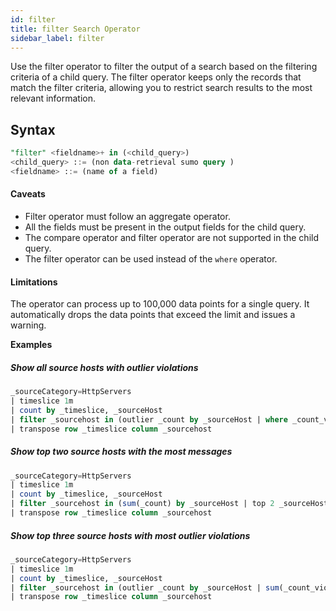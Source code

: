 ```yaml
---
id: filter
title: filter Search Operator
sidebar_label: filter
---
```



Use the filter operator to filter the output of a search based on the filtering criteria of a child query. The filter operator keeps only the records that match the filter criteria, allowing you to restrict search results to the most relevant information.

## Syntax

```sql
"filter" <fieldname>+ in (<child_query>)
<child_query> ::= (non data-retrieval sumo query )
<fieldname> ::= (name of a field)
```

#### Caveats

* Filter operator must follow an aggregate operator.
* All the fields must be present in the output fields for the child query.
* The compare operator and filter operator are not supported in the child query. 
* The filter operator can be used instead of the `where` operator.

#### Limitations

The operator can process up to 100,000 data points for a single query. It automatically drops the data points that exceed the limit and issues a warning. 

**Examples**

##### Show all source hosts with outlier violations

```sql
_sourceCategory=HttpServers
| timeslice 1m
| count by _timeslice, _sourceHost
| filter _sourcehost in (outlier _count by _sourceHost | where _count_violation > 0)
| transpose row _timeslice column _sourcehost
```

##### Show top two source hosts with the most messages

```sql
_sourceCategory=HttpServers
| timeslice 1m
| count by _timeslice, _sourceHost
| filter _sourcehost in (sum(_count) by _sourceHost | top 2 _sourceHost by _sum )
| transpose row _timeslice column _sourcehost
```

##### Show top three source hosts with most outlier violations

```sql
_sourceCategory=HttpServers
| timeslice 1m
| count by _timeslice, _sourceHost
| filter _sourcehost in (outlier _count by _sourceHost | sum(_count_violation) by _sourcehost | top 3 _sourceHost by _sum )
| transpose row _timeslice column _sourcehost
```
